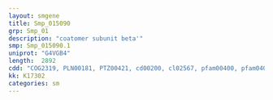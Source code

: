 ```yaml
---
layout: smgene
title: Smp_015090
grp: Smp_01
description: "coatomer subunit beta'"
smp: Smp_015090.1
uniprot: "G4VGB4"
length:  2892
cdd: "COG2319, PLN00181, PTZ00421, cd00200, cl02567, pfam00400, pfam04053, smart00320"
kk: K17302
categories: sm
---
```

